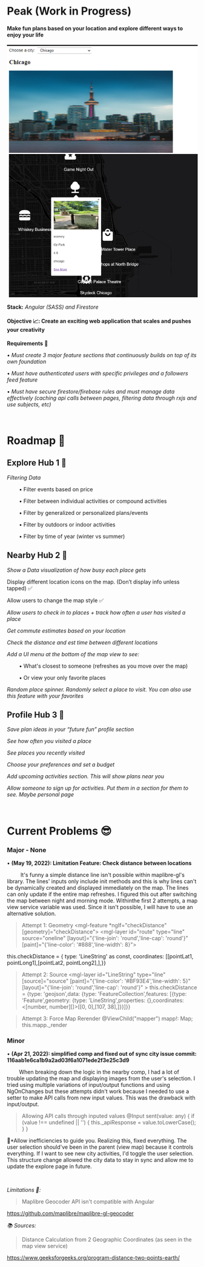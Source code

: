 # Peak (Work in Progress)   
#### Make fun plans based on your location and explore different ways to enjoy your life

![displayImg!](src/assets/peakProgress.png)

**Stack:** *Angular (SASS) and Firestore*

#### **Objective 📈:** **Create an exciting web application that scales and pushes your creativity**

**Requirements** 🚦

• *Must create 3 major feature sections that continuously builds on top of its own foundation*

• *Must have authenticated users with specific privileges and a followers feed feature*

• *Must have secure firestore/firebase rules and must manage data effectively (caching api calls between pages, filtering data through rxjs and use subjects, etc)*



&nbsp;

# Roadmap 📜

## Explore Hub 1 🌌

*Filtering Data*

&emsp; &emsp;• Filter events based on price

&emsp; &emsp;• Filter between individual activities or compound activities

&emsp; &emsp;• Filter by generalized or personalized plans/events

&emsp; &emsp;• Filter by outdoors or indoor activities

&emsp; &emsp;• Filter by time of year (winter vs summer)



## Nearby Hub 2 🌌

*Show a Data visualization of how busy each place gets*

Display different location icons on the map. (Don’t display info unless tapped) ✅

Allow users to change the map style ✅

*Allow users to check in to places + track how often a user has visited a place*

*Get commute estimates based on your location*

*Check the distance and est time between different locations*

*Add a UI menu at the bottom of the map view to see:*

&emsp; &emsp;• What's closest to someone (refreshes as you move over the map)

&emsp; &emsp;• Or view your only favorite places

*Random place spinner. Randomly select a place to visit. You can also use this feature with your favorites*



## Profile Hub 3 🌌

*Save plan ideas in your “future fun” profile section*

*See how often you visited a place* 

*See places you recently visited*

*Choose your preferences and set a budget*

*Add upcoming activities section. This will show plans near you*

*Allow someone to sign up for activities. Put them in a section for them to see. Maybe personal page*

&emsp; &emsp;

# Current Problems 😎

### Major - None


• **(May 19, 2022): Limitation Feature: Check distance between locations**

&emsp; &emsp; It's funny a simple distance line isn't possible within maplibre-gl's library. The lines' inputs only include init methods and this is why lines can't be dynamically created and displayed immediately on the map. The lines can only update if the entire map refreshes. I figured this out after switching 
the map between night and morning mode. Withinthe first 2 attempts, a map view service variable was used. Since it isn't possible, I will have to use an alternative solution. 


 >Attempt 1: Geometry 
  <mgl-geojson-source id="oneline"><mgl-feature *ngIf="checkDistance" [geometry]="checkDistance"></mgl-feature></mgl-geojson-source>
  <mgl-layer id="route" type="line" source="oneline" [layout]="{'line-join': 'round','line-cap': 'round'}" [paint]="{'line-color': '#888','line-width': 8}"></mgl-layer>

  this.checkDistance = {  type: 'LineString' as const, coordinates: [[pointLat1, pointLong1],[pointLat2, pointLong2],],}}

  >Attempt 2: Source
  <mgl-layer id="LineString" type="line" [source]="source" [paint]="{'line-color': '#BF93E4','line-width': 5}" [layout]="{'line-join': 'round','line-cap': 'round'}" ></mgl-layer>
  this.checkDistance = {type: 'geojson',data: {type: 'FeatureCollection',features: [{type: 'Feature',geometry: {type: 'LineString',properties: {},coordinates: <[number, number][]>[[0, 0],[107, 38],]}}]}}

  >Attempt 3: Force Map Rerender
  @ViewChild("mapper") mapp!: Map;
  this.mapp._render

  

### Minor

• **(Apr 21, 2022): simplified comp and fixed out of sync city issue  commit: 116aab1e6ca1b9a2ad03f6a1071ede2f3e25c3d9**

&emsp; &emsp;When breaking down the logic in the nearby comp, I had a lot of trouble updating the map and displaying images from the user's selection. 
I tried using multiple variations of input/output functions and using NgOnChanges but these attempts didn't work because I needed
to use a setter to make API calls from new input values. This was the drawback with input/output.

> Allowing API calls through inputed values
  @Input sent(value: any) {
     if (value !== undefined || '') {
       this._apiResponse = value.toLowerCase(); 
      }
  }
  
🔑*Allow inefficiencies to guide you. Realizing this, fixed everything. The user selection should've been in the parent (view map) because it controls everything. If I want to see new city activities, I'd toggle the user selection. This structure change allowed the city data to stay in sync and allow me to update the explore page in future.

&nbsp;


*Limitations 📜:*

>Maplibre Geocoder API isn't compatible with Angular

  https://github.com/maplibre/maplibre-gl-geocoder



*📚 Sources:*

> Distance Calculation from 2 Geographic Coordinates (as seen in the map view service)

  https://www.geeksforgeeks.org/program-distance-two-points-earth/